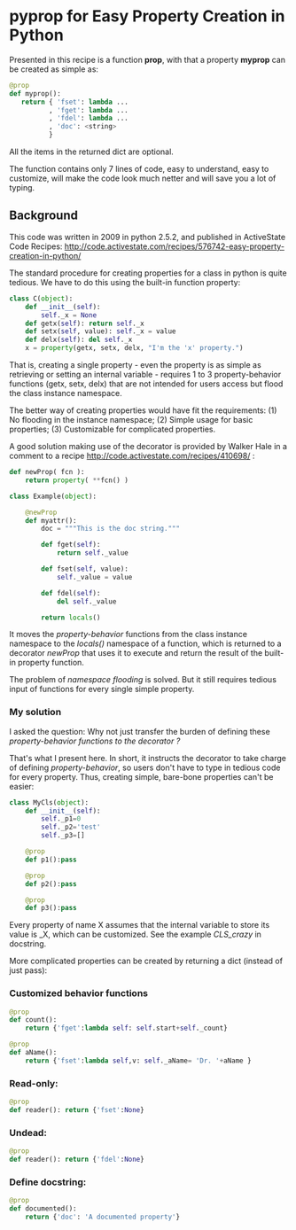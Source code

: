 # pyprop for Easy Property Creation in Python 

Presented in this recipe is a function **prop**, with that a property **myprop** can be created as simple as:

``` python
@prop
def myprop(): 
   return { 'fset': lambda ...  
          , 'fget': lambda ... 
          , 'fdel': lambda ... 
          , 'doc': <string>          
          }
```          

All the items in the returned dict are optional. 

The function contains only 7 lines of code, easy to understand, easy to customize, will make the code look much netter and will save you a lot of typing.

## Background

This code was written in 2009 in python 2.5.2, and published in ActiveState Code Recipes:
http://code.activestate.com/recipes/576742-easy-property-creation-in-python/

The standard procedure for creating properties for a class in python is quite tedious. We have to do this using the built-in function property:

``` python
class C(object):
    def __init__(self): 
        self._x = None
    def getx(self): return self._x
    def setx(self, value): self._x = value
    def delx(self): del self._x
    x = property(getx, setx, delx, "I'm the 'x' property.")
```

That is, creating a single property - even the property is as simple as retrieving or setting an internal variable - requires 1 to 3 property-behavior functions (getx, setx, delx) that are not intended for users access but flood the class instance namespace.

The better way of creating properties would have fit the requirements: (1) No flooding in the instance namespace; (2) Simple usage for basic properties; (3) Customizable for complicated properties.

A good solution making use of the decorator is provided by Walker Hale in a comment to a recipe http://code.activestate.com/recipes/410698/ :

``` python
def newProp( fcn ):
    return property( **fcn() )

class Example(object):

    @newProp
    def myattr():
        doc = """This is the doc string."""

        def fget(self):
            return self._value

        def fset(self, value):
            self._value = value

        def fdel(self):
            del self._value

        return locals()
```

It moves the *property-behavior* functions from the class instance namespace to the *locals()* namespace of a function, which is returned to a decorator *newProp* that uses it to execute and return the result of the built-in property function.

The problem of *namespace flooding* is solved. But it still requires tedious input of functions for every single simple property.

### My solution

I asked the question: Why not just transfer the burden of defining these *property-behavior functions to the decorator ?*

That's what I present here. In short, it instructs the decorator to take charge of defining *property-behavior*, so users don't have to type in tedious code for every property. Thus, creating simple, bare-bone properties can't be easier:

``` python
class MyCls(object):
    def __init__(self):
        self._p1=0
        self._p2='test'
        self._p3=[]

    @prop
    def p1():pass

    @prop
    def p2():pass

    @prop
    def p3():pass
```

Every property of name X assumes that the internal variable to store its value is _X, which can be customized. See the example *CLS_crazy* in docstring.

More complicated properties can be created by returning a dict (instead of just pass):

### Customized behavior functions

``` python
@prop
def count(): 
    return {'fget':lambda self: self.start+self._count}

@prop
def aName():
    return {'fset':lambda self,v: self._aName= 'Dr. '+aName }
```

### Read-only:

``` python
@prop
def reader(): return {'fset':None}
```

### Undead:

``` python
@prop
def reader(): return {'fdel':None}
```

### Define docstring:

``` python
@prop
def documented(): 
    return {'doc': 'A documented property'}
```

